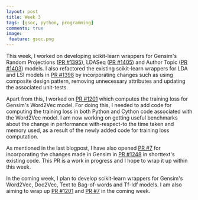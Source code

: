 ```yaml
---
layout: post
title: Week 3
tags: [gsoc, python, programming]
comments: true
image:
 feature: gsoc.png
---
```


This week, I worked on developing scikit-learn wrappers for Gensim's Random Projections ([PR #1395](https://github.com/RaRe-Technologies/gensim/pull/1395)), LDASeq ([PR #1405](https://github.com/RaRe-Technologies/gensim/pull/1405)) and Author Topic ([PR #1403](https://github.com/RaRe-Technologies/gensim/pull/1403)) models. I also refactored the existing scikit-learn wrappers for LDA and LSI models in [PR #1398](https://github.com/RaRe-Technologies/gensim/pull/1398) by incorporating changes such as using composite design pattern, removing unnecessary attributes and updating the associated unit-tests.

Apart from this, I worked on [PR #1201](https://github.com/RaRe-Technologies/gensim/pull/1201) which computes the training loss for Gensim's Word2Vec model. For doing this, I needed to add code for computing the training loss in both Python and Cython code associated with the Word2Vec model. I am now working on getting useful benchmarks about the change in performance with-respect-to the time taken and memory used, as a result of the newly added code for training loss computation.

As mentioned in the last blogpost, I have also opened [PR #7](https://github.com/stephenhky/PyShortTextCategorization/pull/7) for incorporating the changes made in Gensim in [PR #1248](https://github.com/RaRe-Technologies/gensim/pull/1248) in shorttext's existing code. This PR is a work in progress and I hope to wrap it up within this week.

In the coming week, I plan to develop scikit-learn wrappers for Gensim's Word2Vec, Doc2Vec, Text to Bag-of-words and Tf-Idf models. I am also aiming to wrap up [PR #1201](https://github.com/RaRe-Technologies/gensim/pull/1201) and [PR #7](https://github.com/stephenhky/PyShortTextCategorization/pull/7) in the coming week.